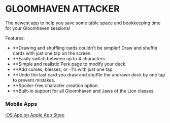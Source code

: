 # GLOOMHAVEN ATTACKER

The newest app to help you save some table space and bookkeeping time for your Gloomhaven sessions!

Features:
- **Drawing and shuffling cards couldn't be simpler! Draw and shuffle cards with just one tap on the screen.
- **Easily switch between up to 4 characters.
- **Simple and realistic Perk page to modify your deck.
- **Add curses, blesses, or -1's with just one tap.
- **Undo the last card you draw and shuffle the undrawn deck by one tap to prevent mistakes.
- **Spoiler-free character creation option.
- **Built-in support for all Gloomhaven and Jaws of the Lion classes.

### Mobile Apps
[iOS App on Apple App Store](https://apps.apple.com/us/app/gloomhaven-attacker/id6447918398) <br/>

